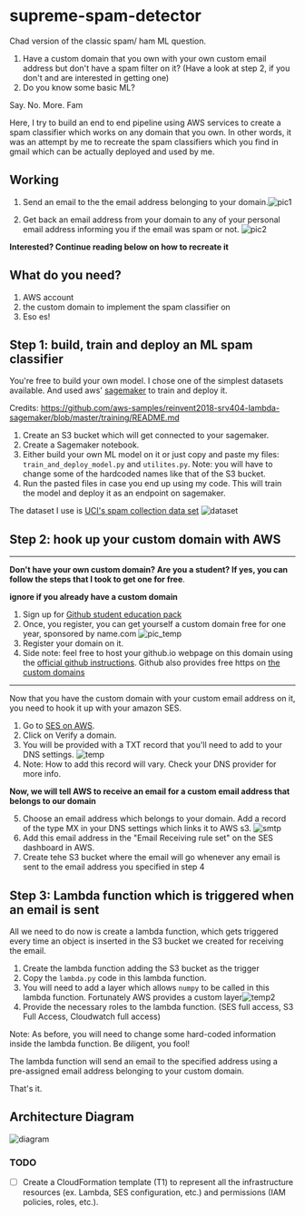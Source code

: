 # supreme-spam-detector

Chad version of the classic spam/ ham ML question.

1) Have a custom domain that you own with your own custom email address but don't have a spam filter on it? (Have a look at step 2, if you don't and are interested in getting one)
2) Do you know some basic ML?

Say. No. More. Fam

Here, I try to build an end to end pipeline using AWS services to create a spam classifier which works on any domain that you own. In other words, it was an attempt by me to recreate the spam classifiers which you find in gmail which can be actually deployed and used by me.

## Working
1) Send an email to the the email address belonging to your domain.![pic1](https://user-images.githubusercontent.com/20079387/81340762-61d74b80-907e-11ea-881c-166029e4caed.png)


2) Get back an email address from your domain to any of your personal email address informing you if the email was spam or not. ![pic2](https://user-images.githubusercontent.com/20079387/81340872-8fbc9000-907e-11ea-9e84-0691469c103b.png)


**Interested? Continue reading below on how to recreate it**

## What do you need?
1) AWS account
2) the custom domain to implement the spam classifier on 
3) Eso es!


## Step 1: build, train and deploy an ML spam classifier

You're free to build your own model. I chose one of the simplest datasets available. And used aws' [sagemaker]( ​https://aws.amazon.com/sagemaker) to train and deploy it. 

Credits: https://github.com/aws-samples/reinvent2018-srv404-lambda-sagemaker/blob/master/training/README.md

1) Create an S3 bucket which will get connected to your sagemaker. 
2) Create a Sagemaker notebook. 
3) Either build your own ML model on it or just copy and paste my files: `train_and_deploy_model.py` and `utilites.py`. Note: you will have to change some of the hardcoded names like that of the S3 bucket. 
4) Run the pasted files in case you end up using my code. This will train the model and deploy it as an endpoint on sagemaker. 

The dataset I use is [UCI's spam collection data set](https://archive.ics.uci.edu/ml/datasets/SMS+Spam+Collection) ![dataset](https://user-images.githubusercontent.com/20079387/81340386-c04ffa00-907d-11ea-9afc-516065b41adc.png)


## Step 2: hook up your custom domain with AWS

----
**Don't have your own custom domain? Are you a student? If yes, you can follow the steps that I took to get one for free**. 


**ignore if you already have a custom domain**

1) Sign up for [Github student education pack](https://education.github.com/pack)
2) Once, you register, you can get yourself a custom domain free for one year, sponsored by name.com ![pic_temp](https://user-images.githubusercontent.com/20079387/81337723-79f89c00-9079-11ea-886f-12018abcad6e.png)
3) Register your domain on it. 
4) Side note: feel free to host your github.io webpage on this domain using the [official github instructions](https://help.github.com/en/github/working-with-github-pages/configuring-a-custom-domain-for-your-github-pages-site). Github also provides free https on [the custom domains](https://github.blog/2018-05-01-github-pages-custom-domains-https/)
----

Now that you have the custom domain with your custom email address on it, you need to hook it up with your amazon SES. 

1) Go to [SES on AWS](https://aws.amazon.com/ses/). 
2) Click on Verify a domain. 
3) You will be provided with a TXT record that you'll need to add to your DNS settings. ![temp](https://user-images.githubusercontent.com/20079387/81338347-7b769400-907a-11ea-946a-ee6d647265bd.png)
4) Note: How to add this record will vary. Check your DNS provider for more info. 

**Now, we will tell AWS to receive an email for a custom email address that belongs to our domain**

5) Choose an email address which belongs to your domain. Add a record of the type MX in your DNS settings which links it to AWS s3. ![smtp](https://user-images.githubusercontent.com/20079387/81339172-bd540a00-907b-11ea-8e66-957c42021a41.png)
6) Add this email address in the "Email Receiving rule set" on the SES dashboard in AWS. 
7) Create tehe S3 bucket where the email will go whenever any email is sent to the email address you specified in step 4

## Step 3: Lambda function which is triggered when an email is sent

All we need to do now is create a lambda function, which gets triggered every time an object is inserted in the S3 bucket we created for receiving the email. 

1) Create the lambda function adding the S3 bucket as the trigger
2) Copy the `lambda.py` code in this lambda function. 
3) You will need to add a layer which allows `numpy` to be called  in this lambda function. Fortunately AWS provides a custom layer![temp2](https://user-images.githubusercontent.com/20079387/81339690-91855400-907c-11ea-85c7-52118e05f3ed.png)
4) Provide the necessary roles to the lambda function. (SES full access, S3 Full Access, Cloudwatch full access)

Note: As before, you will need to change some hard-coded information inside the lambda function. Be diligent, you fool!

The lambda function will send an email to the specified address using a pre-assigned email address belonging to your custom domain. 

That's it. 

## Architecture Diagram
![diagram](https://user-images.githubusercontent.com/20079387/81341680-f1312e80-907f-11ea-93ea-82106385600d.png)


### TODO

- [ ] Create a CloudFormation template (T1) to represent all the infrastructure resources (ex. Lambda, SES configuration, etc.) and permissions (IAM policies, roles, etc.).
 
